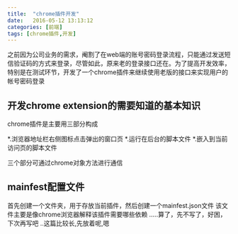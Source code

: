 ```yaml
---
title:  "chrome插件开发"
date:   2016-05-12 13:13:12
categories: [前端]
tags: [chrome插件,开发]
---
```



之前因为公司业务的需求，阉割了在web端的账号密码登录流程，只能通过发送短信验证码的方式来登录，尽管如此，原来老的登录接口还在。为了提高开发效率，特别是在测试环节，开发了一个chrome插件来继续使用老版的接口来实现用户的帐号密码登录

开发chrome extension的需要知道的基本知识
---
chrome插件是主要用三部分构成

*.浏览器地址栏右侧图标点击弹出的窗口页
*.运行在后台的脚本文件
*.嵌入到当前访问页的脚本文件

三个部分可通过chrome对象方法进行通信


mainfest配置文件
---
首先创建一个文件夹，用于存放当前插件，然后创建一个mainfest.json文件
该文件主要是像chrome浏览器解释该插件需要哪些依赖
.....算了，先不写了，好困，下次再写吧
..这篇比较长,先放着呢,嗯